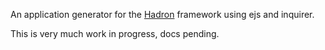 An application generator for the [Hadron](https://github.com/brainhubeu/hadron) framework using ejs and inquirer.

This is very much work in progress, docs pending.
